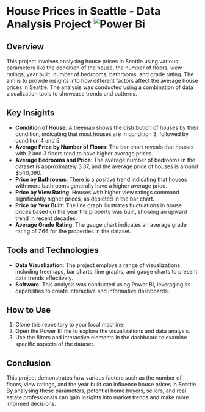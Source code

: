 # House Prices in Seattle - Data Analysis Project  ![Power Bi](https://img.shields.io/badge/power_bi-F2C811?style=for-the-badge&logo=powerbi&logoColor=black)
## Overview
This project involves analysing house prices in Seattle using various parameters like the condition of the house, the number of floors, view ratings, year built, number of bedrooms, bathrooms, and grade rating. The aim is to provide insights into how different factors affect the average house prices in Seattle. The analysis was conducted using a combination of data visualization tools to showcase trends and patterns.

## Key Insights
- **Condition of House**: A treemap shows the distribution of houses by their condition, indicating that most houses are in condition 3, followed by condition 4 and 5.
- **Average Price by Number of Floors**: The bar chart reveals that houses with 2 and 3 floors tend to have higher average prices.
- **Average Bedrooms and Price**: The average number of bedrooms in the dataset is approximately 3.37, and the average price of houses is around $540,090.
- **Price by Bathrooms**: There is a positive trend indicating that houses with more bathrooms generally have a higher average price.
- **Price by View Rating**: Houses with higher view ratings command significantly higher prices, as depicted in the bar chart.
- **Price by Year Built**: The line graph illustrates fluctuations in house prices based on the year the property was built, showing an upward trend in recent decades.
- **Average Grade Rating**: The gauge chart indicates an average grade rating of 7.66 for the properties in the dataset.
## Tools and Technologies
- **Data Visualization**: The project employs a range of visualizations including treemaps, bar charts, line graphs, and gauge charts to present data trends effectively.
- **Software**: This analysis was conducted using Power BI, leveraging its capabilities to create interactive and informative dashboards.
## How to Use
1. Clone this repository to your local machine.
2. Open the Power BI file to explore the visualizations and data analysis.
3. Use the filters and interactive elements in the dashboard to examine specific aspects of the dataset.
## Conclusion
This project demonstrates how various factors such as the number of floors, view ratings, and the year built can influence house prices in Seattle. By analysing these parameters, potential home buyers, sellers, and real estate professionals can gain insights into market trends and make more informed decisions.
